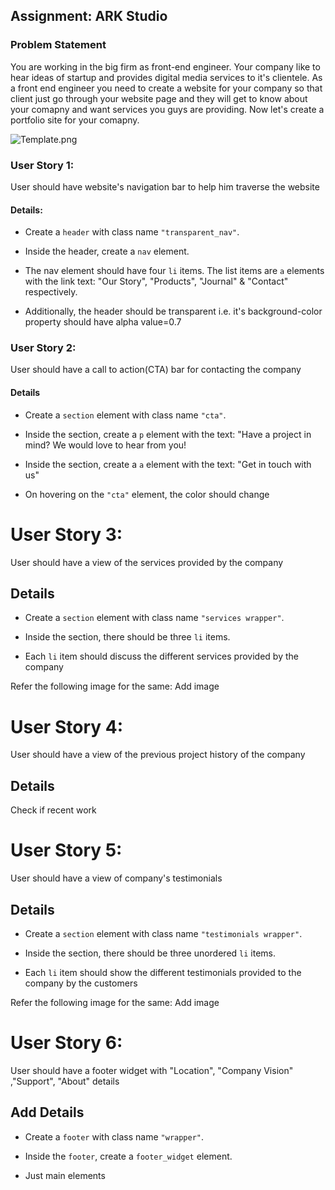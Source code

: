 ## Assignment: ARK Studio

### Problem Statement

You are working in the big firm as front-end engineer. Your company like to hear ideas of startup and provides digital media services to it's clientele. As a front end engineer you need to create a website for your company so that client just go through your website page and they will get to know about your comapny and want services you guys are providing. Now let's create a portfolio site for your comapny. 

![Template.png](https://github.com/greyatom-school/the-minerva-project/blob/master/FEWD/sprint_1/project/template.png)

### User Story 1:

User should have website's navigation bar to help him traverse the website

#### Details: 

- Create a `header` with class name `"transparent_nav"`. 


- Inside the header, create a `nav` element.

- The nav element should have four `li` items. The list items are  `a` elements with the link text: "Our Story", "Products", "Journal" & "Contact" respectively.

- Additionally, the header should be transparent i.e. it's 
background-color property should have alpha value=0.7


### User Story 2:

User should have a call to action(CTA) bar for contacting the company


#### Details

- Create a `section` element with class name `"cta"`.

- Inside the section, create a `p` element with the text: "Have a project in mind?  We would love to hear from you!


- Inside the section, create a `a` element with the text: "Get in touch with us"

- On hovering on the `"cta"` element, the color should change


# User Story 3:

User should have a view of the services provided by the company

## Details

- Create a `section` element with class name `"services wrapper"`.

- Inside the section, there should be three `li` items. 

- Each `li` item should discuss the different services provided by the company

Refer the following image for the same:
Add image
 


# User Story 4:

User should have a view of the previous project history of the company

## Details
Check if recent work


# User Story 5:

User should have a view of company's testimonials

## Details

- Create a `section` element with class name `"testimonials wrapper"`.

- Inside the section, there should be three unordered `li` items. 

- Each `li` item should show the different testimonials provided to the company by the customers

Refer the following image for the same:
Add image



# User Story 6:

User should have a footer widget with "Location", "Company Vision" ,"Support", "About" details 
 
## Add Details

- Create a `footer` with class name `"wrapper"`. 


- Inside the `footer`, create a `footer_widget` element.

- Just main elements


